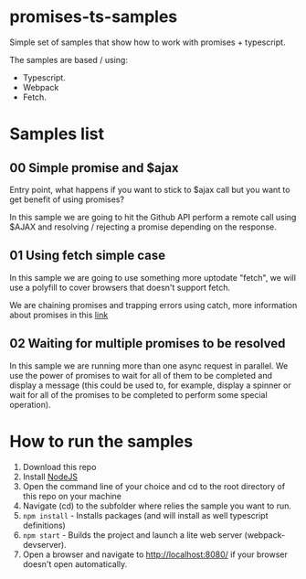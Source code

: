 # promises-ts-samples

Simple set of samples that show how to work with promises + typescript.

The samples are based / using:

* Typescript.
* Webpack
* Fetch.

# Samples list

## 00 Simple promise and $ajax

Entry point, what happens if you want to stick to $ajax call but you want to get benefit of using promises?

In this sample we are going to hit the Github API perform a remote call using $AJAX and resolving / rejecting a promise depending on the response.

## 01 Using fetch simple case

In this sample we are going to use something more uptodate "fetch", we will use a polyfill to cover browsers that doesn't support fetch.

We are chaining promises and trapping errors using catch, more
information about promises in this [link](http://exploringjs.com/es6/ch_promises.html)

## 02 Waiting for multiple promises to be resolved

In this sample we are running more than one async request in parallel. We use the power of promises to wait for all of them
to be completed and display a message (this could be used to, for example, display a spinner or wait for all of the promises to be completed to perform some special operation).

# How to run the samples

1. Download this repo
2. Install [NodeJS](http://www.nodejs.org)  
3. Open the command line of your choice and cd to the root directory of this repo on your machine  
4. Navigate (cd) to the subfolder where relies the sample you want
to run.
6. `npm install` - Installs packages (and will install as well typescript definitions)
7. `npm start` - Builds the project and launch a lite web server (webpack-devserver).
8. Open a browser and navigate to [http://localhost:8080/](http://localhost:8080/) if your browser doesn't open automatically.
